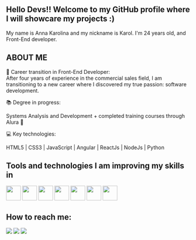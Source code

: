 ## Hello Devs!! Welcome to my GitHub profile where I will showcare my projects :)
My name is Anna Karolina and my nickname is Karol. I'm 24 years old, and Front-End developer. 

## ABOUT ME 

:pushpin: Career transition in Front-End Developer:  
After four years of experience in the commercial sales field, I am transitioning to a new career where I discovered my true passion: software development.  


📚 Degree in progress: 

Systems Analysis and Development + completed training courses through Alura 🚀


💻 Key technologies: 

HTML5 | CSS3 | JavaScript | Angular | ReactJs | NodeJs | Python


## Tools and technologies I am improving my skills in
 <img src="https://cdn.jsdelivr.net/gh/devicons/devicon@latest/icons/javascript/javascript-original.svg" width="40" height="40"/> <img src="https://cdn.jsdelivr.net/gh/devicons/devicon@latest/icons/html5/html5-original-wordmark.svg" width="40" height="40"/> <img src="https://cdn.jsdelivr.net/gh/devicons/devicon@latest/icons/css3/css3-original-wordmark.svg" width="40" height="40"/> <img src="https://cdn.jsdelivr.net/gh/devicons/devicon@latest/icons/angular/angular-original.svg" width="40" height="40"/> <img src="https://cdn.jsdelivr.net/gh/devicons/devicon@latest/icons/react/react-original-wordmark.svg" width="40" height="40"/> <img src="https://cdn.jsdelivr.net/gh/devicons/devicon@latest/icons/python/python-original-wordmark.svg" width="40" height="40"/> <img src="https://cdn.jsdelivr.net/gh/devicons/devicon@latest/icons/nodejs/nodejs-original-wordmark.svg" width="40" height="40"/>
          

## How to reach me:    

<div> <a href="https://instagram.com/_a.karolinaa" target="_blank"><img loading="lazy" src="https://img.shields.io/badge/-Instagram-%23E4405F?style=for-the-badge&logo=instagram&logoColor=white" target="_blank"></a> <a href = "mailto:anna.sampaio01@gmail.com"><img loading="lazy" src="https://img.shields.io/badge/Gmail-D14836?style=for-the-badge&logo=gmail&logoColor=white" target="_blank"></a> <a href="https://www.linkedin.com/in/anna-karolina-51b8a3214" target="_blank"><img loading="lazy" src="https://img.shields.io/badge/-LinkedIn-%230077B5?style=for-the-badge&logo=linkedin&logoColor=white" target="_blank"></a>
</div>



<!--
**annakdss/annakdss** is a ✨ _special_ ✨ repository because its `README.md` (this file) appears on your GitHub profile.


- 🔭 I’m currently working on the commercial area of an industry as a salesperson, so I found myself in the tech field and I am taking the initiative in my career transition.
- 🌱 I’m currently learning Programming Logic with JavaScript, HTML, CSS, React, and Angular.
- I am seeking guidance on how to continue building my portfolio and projects.
- 👯 I’m looking to collaborate on Front-End
- 😄 Pronouns: She/Her
- ⚡ Fun fact: I love spending quality time with the people I care about.

## Tools and technologies I am improving my skills in

            <img src="https://cdn.jsdelivr.net/gh/devicons/devicon@latest/icons/javascript/javascript-original.svg" />
          
            <img src="https://cdn.jsdelivr.net/gh/devicons/devicon@latest/icons/html5/html5-original-wordmark.svg" />
          
            <img src="https://cdn.jsdelivr.net/gh/devicons/devicon@latest/icons/react/react-original-wordmark.svg" />
          
            <img src="https://cdn.jsdelivr.net/gh/devicons/devicon@latest/icons/angular/angular-original.svg" />
          
            <img src="https://cdn.jsdelivr.net/gh/devicons/devicon@latest/icons/python/python-original-wordmark.svg" />

## How to reach me:    

<a href="https://instagram.com/_a.karolinaa" target="_blank"><img loading="lazy" src="https://img.shields.io/badge/-Instagram-%23E4405F?style=for-the-badge&logo=instagram&logoColor=white" target="_blank"></a> <a href = "mailto:anna.sampaio01@gmail.com"><img loading="lazy" src="https://img.shields.io/badge/Gmail-D14836?style=for-the-badge&logo=gmail&logoColor=white" target="_blank"></a> <a href="https://www.linkedin.com/in/anna-karolina-51b8a3214" target="_blank"><img loading="lazy" src="https://img.shields.io/badge/-LinkedIn-%230077B5?style=for-the-badge&logo=linkedin&logoColor=white" target="_blank"></a>   
</div>

 <div>
<a href="https://github.com/annakdss">
<img loading="lazy" height="180em" src="https://github-readme-stats.vercel.app/api/top-langs/?username=seu-usuário-aqui&layout=compact&langs_count=7&theme=dracula"/>
<img loading="lazy" height="180em" src="https://github-readme-stats.vercel.app/api?username=seu-usuário-aqui&show_icons=true&theme=dracula&include_all_commits=true&count_private=true"/>
</div>

